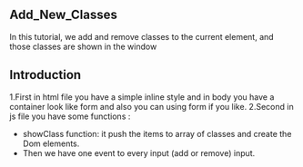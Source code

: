 ## Add_New_Classes
In this tutorial, we add and remove classes to the current element, and those classes are shown in the window

<h2>Introduction</h2>

1.First in html file you have a simple inline style and in body you have a container look like form and also you can using form if you like.
2.Second in js file you have some functions :
  - showClass function: it push the items to array of classes and create the Dom elements.
  - Then we have one event to every input (add or remove) input.

